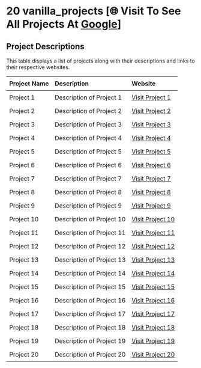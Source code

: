 # 20 vanilla_projects [🌐 Visit To See All Projects At [Google](https://www.google.com)]

## Project Descriptions
This table displays a list of projects along with their descriptions and links to their respective websites.
<!-- This A Style With Css -->
<style>
    table {
        border-collapse: collapse;
        width: 100%;
    }
    th, td {
        padding: 8px;
        text-align: left;
    }
</style>
| Project Name | Description               | Website                        |
| ------------     | ------------------------- | ------------------------------ |
| Project 1    | Description of Project 1  | [Visit Project 1](#)           |
| Project 2    | Description of Project 2  | [Visit Project 2](#)           |
| Project 3    | Description of Project 3  | [Visit Project 3](#)           |
| Project 4    | Description of Project 4  | [Visit Project 4](#)           |
| Project 5    | Description of Project 5  | [Visit Project 5](#)           |
| Project 6    | Description of Project 6  | [Visit Project 6](#)           |
| Project 7    | Description of Project 7  | [Visit Project 7](#)           |
| Project 8    | Description of Project 8  | [Visit Project 8](#)           |
| Project 9    | Description of Project 9  | [Visit Project 9](#)           |
| Project 10   | Description of Project 10 | [Visit Project 10](#)          |
| Project 11   | Description of Project 11 | [Visit Project 11](#)          |
| Project 12   | Description of Project 12 | [Visit Project 12](#)          |
| Project 13   | Description of Project 13 | [Visit Project 13](#)          |
| Project 14   | Description of Project 14 | [Visit Project 14](#)          |
| Project 15   | Description of Project 15 | [Visit Project 15](#)          |
| Project 16   | Description of Project 16 | [Visit Project 16](#)          |
| Project 17   | Description of Project 17 | [Visit Project 17](#)          |
| Project 18   | Description of Project 18 | [Visit Project 18](#)          |
| Project 19   | Description of Project 19 | [Visit Project 19](#)          |
| Project 20   | Description of Project 20 | [Visit Project 20](#)          |






